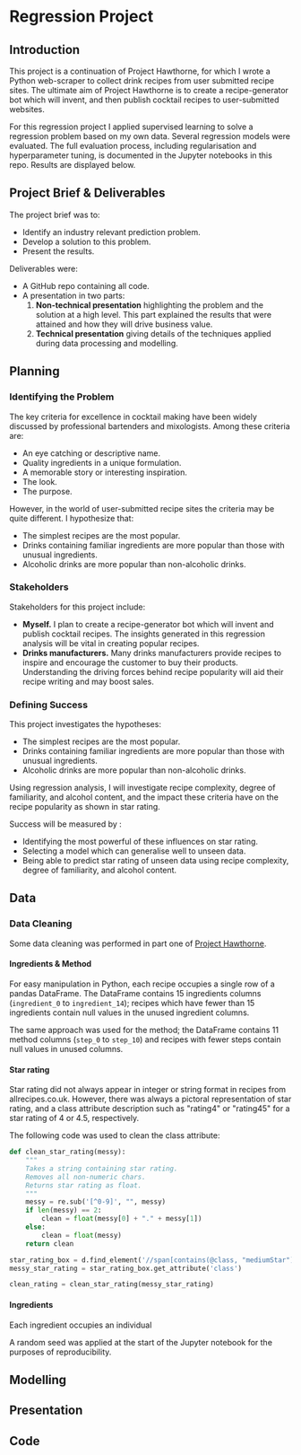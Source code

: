 # Regression Project

## Introduction
This project is a continuation of Project Hawthorne, for which I wrote a Python web-scraper to collect drink recipes from user submitted recipe sites. The ultimate aim of Project Hawthorne is to create a recipe-generator bot which will invent, and then publish cocktail recipes to user-submitted websites.

For this regression project I applied supervised learning to solve a regression problem based on my own data. Several regression models were evaluated. The full evaluation process, including regularisation and hyperparameter tuning, is documented in the Jupyter notebooks in this repo. Results are displayed below.

## Project Brief & Deliverables

The project brief was to:
* Identify an industry relevant prediction problem.
* Develop a solution to this problem.
* Present the results.

Deliverables were:
* A GitHub repo containing all code.
* A presentation in two parts:
    1. **Non-technical presentation** highlighting the problem and the solution at a high level. This part explained the results that were attained and how they will drive business value.
    2. **Technical presentation** giving details of the techniques applied during data processing and modelling.

## Planning
### Identifying the Problem

The key criteria for excellence in cocktail making have been widely discussed by professional bartenders and mixologists. Among these criteria are:
- An eye catching or descriptive name.
- Quality ingredients in a unique formulation.
- A memorable story or interesting inspiration.
- The look.
- The purpose.

However, in the world of user-submitted recipe sites the criteria may be quite different. I hypothesize that:
- The simplest recipes are the most popular.
- Drinks containing familiar ingredients are more popular than those with unusual ingredients.
- Alcoholic drinks are more popular than non-alcoholic drinks.

### Stakeholders

Stakeholders for this project include:
- **Myself.** I plan to create a recipe-generator bot which will invent and publish cocktail recipes. The insights generated in this regression analysis will be vital in creating popular recipes.
- **Drinks manufacturers.** Many drinks manufacturers provide recipes to inspire and encourage the customer to buy their products. Understanding the driving forces behind recipe popularity will aid their recipe writing and may boost sales.

### Defining Success

This project investigates the hypotheses:
- The simplest recipes are the most popular.
- Drinks containing familiar ingredients are more popular than those with unusual ingredients.
- Alcoholic drinks are more popular than non-alcoholic drinks.

Using regression analysis, I will investigate recipe complexity, degree of familiarity, and alcohol content, and the impact these criteria have on the recipe popularity as shown in star rating. 

Success will be measured by :
- Identifying the most powerful of these influences on star rating.
- Selecting a model which can generalise well to unseen data.
- Being able to predict star rating of unseen data using recipe complexity, degree of familiarity, and alcohol content.

## Data
### Data Cleaning

Some data cleaning was performed in part one of [Project Hawthorne](https://github.com/gemma-draper/Project-Hawthorne). 

#### Ingredients & Method
For easy manipulation in Python, each recipe occupies a single row of a pandas DataFrame. The DataFrame contains 15 ingredients columns (`ingredient_0` to `ingredient_14`); recipes which have fewer than 15 ingredients contain null values in the unused ingredient columns. 

The same approach was used for the method; the DataFrame contains 11 method columns (`step_0` to `step_10`) and recipes with fewer steps contain null values in unused columns.

#### Star rating
Star rating did not always appear in integer or string format in recipes from allrecipes.co.uk. However, there was always a pictoral representation of star rating, and a class attribute description such as "rating4" or "rating45" for a star rating of 4 or 4.5, respectively. 

The following code was used to clean the class attribute:

```python
def clean_star_rating(messy):
    """
    Takes a string containing star rating.
    Removes all non-numeric chars.
    Returns star rating as float.
    """
    messy = re.sub('[^0-9]', "", messy)
    if len(messy) == 2:
        clean = float(messy[0] + "." + messy[1])
    else:
        clean = float(messy)
    return clean

star_rating_box = d.find_element('//span[contains(@class, "mediumStar")]')
messy_star_rating = star_rating_box.get_attribute('class')

clean_rating = clean_star_rating(messy_star_rating)
```

#### Ingredients
Each ingredient occupies an individual 

A random seed was applied at the start of the Jupyter notebook for the purposes of reproducibility.
## Modelling

## Presentation

## Code



